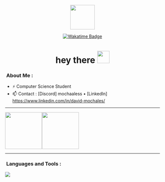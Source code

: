 <p align="center"><img src="https://assets.whop.com/cdn-cgi/image/width=64/https://assets.whop.com/bots/images/50039.original.png?1694692531" width="80"/></p>

<p align="center">
  <a href="https://wakatime.com/@mochaaless">
      <img src="https://wakatime.com/badge/user/018b821c-d9fc-42c8-b52e-7adba12899a1.svg" alt="Wakatime Badge">
  </a>
</p>

<h1 align="center">hey there <img src="https://media.giphy.com/media/hvRJCLFzcasrR4ia7z/giphy.gif" width="40"></h1>

### &nbsp;About Me :
- ⚡ Computer Science Student
- 📫 Contact : [Discord] mochaaless • [LinkedIn] https://www.linkedin.com/in/david-mochales/

---

<img align="" height="120px" src="https://github-readme-stats-one-rosy.vercel.app/api?username=mochaaless&hide_title=true&hide_border=true&show_icons=true&count_private=true&line_height=21&theme=dracula" /><img align="" height="120px" src="https://github-readme-stats-one-rosy.vercel.app/api/top-langs/?username=mochaaless&hide_title=true&hide_border=true&layout=compact&hide=html&theme=dracula" /> 

---

### &nbsp;Languages and Tools :
![](https://skillicons.dev/icons?i=py,ts,java,cpp,mongodb,mysql,postman,git,vscode&theme=light&perline=25)
